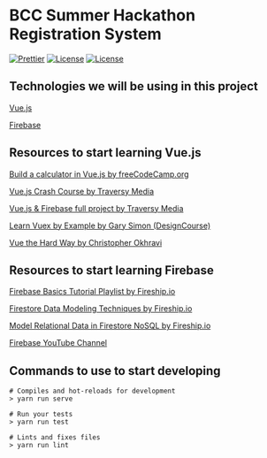 # BCC Summer Hackathon Registration System
<a href="https://github.com/prettier/prettier"><img src="https://img.shields.io/badge/code_style-prettier-ea5e5e.svg?style=flat-square" alt="Prettier"></a>
<a href="https://www.npmjs.com/package/vue"><img src="https://img.shields.io/badge/License-MIT-ff.svg?style=flat-square" alt="License"></a>
<a href="http://slack.bootcamperscollective.com"><img src="https://img.shields.io/badge/Chat-Slack-ecb22e.svg?style=flat-square" alt="License"></a>


## Technologies we will be using in this project
[Vue.js](https://vuejs.org/v2/guide/)

[Firebase](https://firebase.google.com/docs/)


## Resources to start learning Vue.js
[Build a calculator in Vue.js by freeCodeCamp.org](https://www.youtube.com/watch?v=m1_ih43p24s)

[Vue.js Crash Course by Traversy Media](https://www.youtube.com/watch?v=Wy9q22isx3U)

[Vue.js & Firebase full project by Traversy Media](https://www.youtube.com/watch?v=sYNjEzcOTOs&list=PLillGF-RfqbYsOOycB67Raf9dwmL6Y31M)

[Learn Vuex by Example by Gary Simon (DesignCourse)](https://www.youtube.com/watch?v=ZSexhaiMKJE)

[Vue the Hard Way by Christopher Okhravi](https://www.youtube.com/playlist?list=PLrhzvIcii6GMdhz2SEwYoQOx4cKGgzcNc)

## Resources to start learning Firebase
[Firebase Basics Tutorial Playlist by Fireship.io](https://www.youtube.com/playlist?list=PL0vfts4VzfNj28Xp5kmNAdIqABNGhTzKF)

[Firestore Data Modeling Techniques by Fireship.io](https://www.youtube.com/watch?v=35RlydUf6xo&t=212s)

[Model Relational Data in Firestore NoSQL by Fireship.io](https://www.youtube.com/watch?v=jm66TSlVtcc)

[Firebase YouTube Channel](https://www.youtube.com/user/Firebase/videos)


## Commands to use to start developing
```
# Compiles and hot-reloads for development
> yarn run serve

# Run your tests
> yarn run test

# Lints and fixes files
> yarn run lint
```
